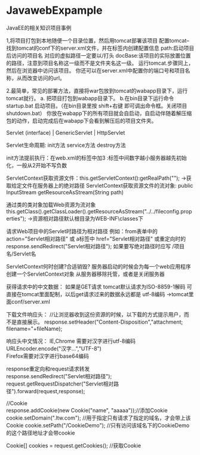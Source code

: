 # JavawebExpample
JavaEE的相关知识项目事例

1,将项目打包到本地随便一个目录位置，然后用tomcat部署该项目
配置tomcat–找到tomcat的conf下的server.xml文件，并在标签内创建配置信息
path:启动项目后访问的项目名   对应的虚拟路径一定要以/打头
docBase:该项目的实际放置位置的路径，注意到项目名称这一级而不是文件夹名这一级。 
运行tomcat.步骤同上，然后在浏览器中访问该项目。 
你还可以在server.xml中配置你的端口号和项目名称，从而改变访问的url。

2.最简单，常见的部署方法，直接将war包放到tomcat的wabapp目录下，运行tomcat就行。
a. 把项目打包到wabapp目录下。
b.在bin目录下运行命令 startup.bat 启动项目。（在bin目录里按 shift+右键 即可调出命令框。关闭项目 shutdown.bat）
你放在wabapp下的所有项目就会自启动，自启动伴随着解压缩包的动作，启动完成后在wabapp下会看到解压后的项目文件夹。

Servlet (interface)
  |
GenericServlet
  |
HttpServlet

Servlet生命周期: init方法   service方法   destroy方法

init方法提前执行：在web.xml的<servlet>标签中加<load-on-startup>3</load-on-startup> :标签中间数字越小服务器越先初始化，一般从2开始不写负数

ServletContext获取资源文件：this.getServletContext():getRealPath(""); ->获取给定文件在服务器上的绝对路径
ServletContext获取资源文件的流对象: public InputStream getResourceAsStream(String path)

通过类的类对象加载Web资源为流对象
this.getClass().getClassLoader().getResourceAsStream("../../fileconfig.properties"); ->资源相对路径默认根目录为WEB-INF\classes下

请求Web项目中的Servlet时路径为相对路径
例如：from表单中的action="Servlet相对路径"  或 a标签中 href="Servlet相对路径"  或重定向时的response.sendRedirect("Servlet相对路径");
如果要写绝对路径时应写  /项目名/Servlet名

ServletContext何时创建?合适销毁?
服务器启动的时候会为每一个web应用程序创建一个ServletContext对象
从服务器移除托管，或者是关闭服务器

获得请求中的中文数据：
如果是GET请求  tomcat默认请求为ISO-8859-1解码
可直接在tomcat里面配制，以后get请求过来的数据永远都是 utf-8编码  ->tomcat里面conf/server.xml
<Connector connectionTimeout="20000" port="8080" protocol="HTTP/1.1" redirectPort="8443" URIEncoding="UTF-8"/>

下载文件响应头：
//让浏览器收到这份资源的时候，以下载的方式提示用户，而不是直接展示。
response.setHeader("Content-Disposition","attachment; filename="+fileName);

响应头中文情况：
IE,Chrome 需要对汉字进行utf-8编码   URLEncoder.encode("汉字...","UTF-8")</br>
Firefox需要对汉字进行base64编码

response重定向和request请求转发</br>
response.sendRedirect("Servlet相对路径");</br>
request.getRequestDispatcher("Servlet相对路径").forward(request,response);

//Cookie</br>
response.addCookie(new Cookie("name", "aaaaa"));//添加Cookie</br>
cookie.setDomain(".ltw.com");    //用于指定只有请求了指定的域名，才会带上该Cookie
cookie.setPath("/CookieDemo");    //只有访问该域名下的CookieDemo的这个路径地址才会带cookie

Cookie[] cookies = request.getCookies();    //获取Cookie

